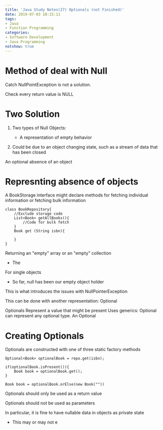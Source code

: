 ```yaml
---
title: 'Java Study Notes(27) Optionals (not Finished)'
date: 2019-07-03 10:15:11
tags: 
- Java
- Function Programming
categories: 
- Software Development
- Java Programming
notshow: true
---
```


# Method of deal with Null
Catch NullPointException is not a solution.

Check every return value is NULL


# Two Solution
1. Two types of Null Objects:
   * A representation of empty behavior

2. Could be due to an object changing state, such as a stream of data that has been closed

An optional absence of an object

# Represnting absence of objects

A BookStorage interface might declare methods for fetching individual information or fetching bulk information
```
class BookRepository{
    //Exclude storage code
    List<Book> getAllBooks(){
        //Code for bulk fetch
    }
    Book get (String isbn){

    }
}
```

Returning an "empty" array or an "empty" collection
* The

For single objects
* So far, null has been our empty object holder

This is what introduces the issues with NullPointerException

This can be done with another representation: Optional

Optionals
Represent a value that might be present
Uses generics: Optional<T> can represent any optional type.
An Optional 

# Creating Optionals

Optionals are constructed with one of three static factory methods

```
Optional<Book> optionalBook = repo.get(isbn);

if(optionalBook.isPresent()){
    Book book = optionalBook.get();
}

Book book = optionalBook.orElse(new Book(""))
```


Optionals should only be used as a return value

Optionals should not be used as parameters

In particular, it is fine to have nullable data in objects as private state
* This may or may not e